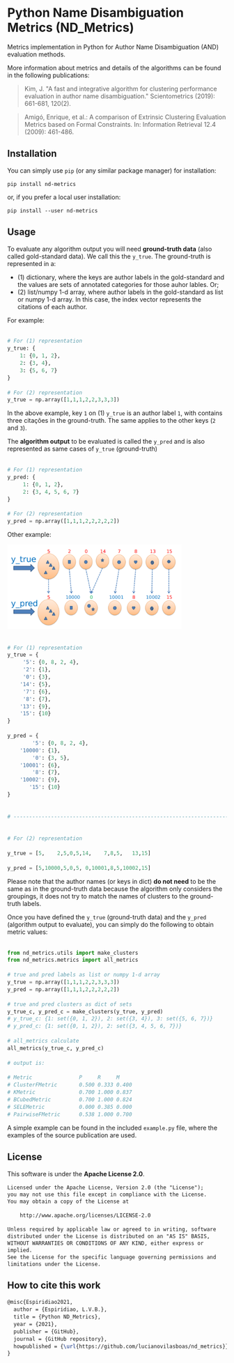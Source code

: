 # Python Name Disambiguation Metrics (ND_Metrics)

Metrics implementation in Python for Author Name Disambiguation (AND) evaluation methods.

More information about metrics and details of the algorithms can be found in the following publications:

> Kim, J. "A fast and integrative algorithm for clustering performance evaluation in author name disambiguation." Scientometrics (2019): 661-681, 120(2).

> Amigó, Enrique, et al.: A comparison of Extrinsic Clustering Evaluation Metrics based on Formal Constraints. In: Information Retrieval 12.4 (2009): 461-486.


## Installation

You can simply use `pip` (or any similar package manager) for installation:

    pip install nd-metrics

or, if you prefer a local user installation:

    pip install --user nd-metrics

## Usage

To evaluate any algorithm output you will need **ground-truth data** (also called gold-standard data). We call this the `y_true`. The ground-truth is represented in a:

- (1) dictionary, where the keys are author labels in the gold-standard and the values are sets of annotated categories for those auhor lables. Or; 
- (2) list/numpy 1-d array, where author labels in the gold-standard as list or numpy 1-d array. In this case, the index vector represents the citations of each author.


For example:


```python

# For (1) representation
y_true: {
    1: {0, 1, 2}, 
    2: {3, 4}, 
    3: {5, 6, 7}
}

# For (2) representation
y_true = np.array([1,1,1,2,2,3,3,3])


```

In the above example, key `1` on (1) `y_true` is an author label `1`, with contains three citações in the ground-truth. The same applies to the other keys (`2` and `3`).


The **algorithm output** to be evaluated is called the `y_pred` and is also represented as same cases of `y_true` (ground-truth) 


```python

# For (1) representation
y_pred: {
     1: {0, 1, 2}, 
     2: {3, 4, 5, 6, 7}
}

# For (2) representation
y_pred = np.array([1,1,1,2,2,2,2,2])


```


Other example:

<!-- ![](https://raw.githubusercontent.com/lucianovilasboas/nd_metrics/main/labels_test.png) -->
<img src="labels_test.png" width="400px">


```python

# For (1) representation
y_true = {
     '5': {0, 8, 2, 4}, 
     '2': {1}, 
     '0': {3}, 
    '14': {5}, 
     '7': {6}, 
     '8': {7}, 
    '13': {9}, 
    '15': {10}
}

y_pred = {
        '5': {0, 8, 2, 4}, 
    '10000': {1}, 
        '0': {3, 5}, 
    '10001': {6}, 
        '8': {7}, 
    '10002': {9}, 
       '15': {10}
}


# ------------------------------------------------------------------------------ #


# For (2) representation

y_true = [5,    2,5,0,5,14,    7,8,5,   13,15]

y_pred = [5,10000,5,0,5, 0,10001,8,5,10002,15]


```




Please note that the author names (or keys in dict) **do not need** to be the same as in the ground-truth data because the algorithm only considers the groupings, it does not try to match the names of clusters to the ground-truth labels.


Once you have defined the `y_true` (ground-truth data) and the `y_pred` (algorithm output to evaluate), you can simply do the following to obtain metric values:


```python

from nd_metrics.utils import make_clusters
from nd_metrics.metrics import all_metrics

# true and pred labels as list or numpy 1-d array
y_true = np.array([1,1,1,2,2,3,3,3])
y_pred = np.array([1,1,1,2,2,2,2,2])

# true and pred clusters as dict of sets
y_true_c, y_pred_c = make_clusters(y_true, y_pred)
# y_true_c: {1: set({0, 1, 2}), 2: set({3, 4}), 3: set({5, 6, 7})}
# y_pred_c: {1: set({0, 1, 2}), 2: set({3, 4, 5, 6, 7})}

# all_metrics calculate
all_metrics(y_true_c, y_pred_c)

# output is:

# Metric               P     R     M    
# ClusterFMetric       0.500 0.333 0.400
# KMetric              0.700 1.000 0.837
# BCubedMetric         0.700 1.000 0.824
# SELEMetric           0.000 0.385 0.000
# PairwiseFMetric      0.538 1.000 0.700

```



A simple example can be found in the included `example.py` file, where the examples of the source publication are used.

## License

This software is under the **Apache License 2.0**.

    Licensed under the Apache License, Version 2.0 (the "License");
    you may not use this file except in compliance with the License.
    You may obtain a copy of the License at

        http://www.apache.org/licenses/LICENSE-2.0

    Unless required by applicable law or agreed to in writing, software
    distributed under the License is distributed on an "AS IS" BASIS,
    WITHOUT WARRANTIES OR CONDITIONS OF ANY KIND, either express or implied.
    See the License for the specific language governing permissions and
    limitations under the License.



## How to cite this work

```latex
@misc{Espiridiao2021,
  author = {Espiridiao, L.V.B.},
  title = {Python ND_Metrics},
  year = {2021},
  publisher = {GitHub},
  journal = {GitHub repository},
  howpublished = {\url{https://github.com/lucianovilasboas/nd_metrics}}
}
```